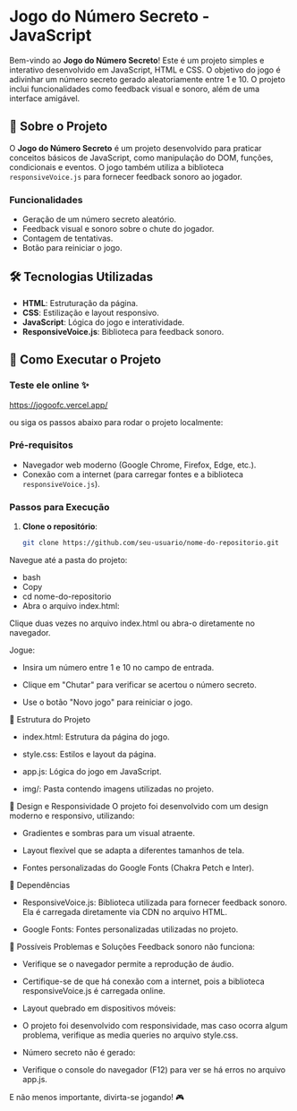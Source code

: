 # Jogo do Número Secreto - JavaScript

Bem-vindo ao **Jogo do Número Secreto**! Este é um projeto simples e interativo desenvolvido em JavaScript, HTML e CSS. O objetivo do jogo é adivinhar um número secreto gerado aleatoriamente entre 1 e 10. O projeto inclui funcionalidades como feedback visual e sonoro, além de uma interface amigável.

## 🎯 Sobre o Projeto

O **Jogo do Número Secreto** é um projeto desenvolvido para praticar conceitos básicos de JavaScript, como manipulação do DOM, funções, condicionais e eventos. O jogo também utiliza a biblioteca `responsiveVoice.js` para fornecer feedback sonoro ao jogador.

### Funcionalidades

- Geração de um número secreto aleatório.
- Feedback visual e sonoro sobre o chute do jogador.
- Contagem de tentativas.
- Botão para reiniciar o jogo.

## 🛠️ Tecnologias Utilizadas

- **HTML**: Estruturação da página.
- **CSS**: Estilização e layout responsivo.
- **JavaScript**: Lógica do jogo e interatividade.
- **ResponsiveVoice.js**: Biblioteca para feedback sonoro.

## 🚀 Como Executar o Projeto

<h3> Teste ele online ✨ </h3>

https://jogoofc.vercel.app/

ou siga os passos abaixo para rodar o projeto localmente:

### Pré-requisitos

- Navegador web moderno (Google Chrome, Firefox, Edge, etc.).
- Conexão com a internet (para carregar fontes e a biblioteca `responsiveVoice.js`).

### Passos para Execução

1. **Clone o repositório**:
   ```bash
   git clone https://github.com/seu-usuario/nome-do-repositorio.git
Navegue até a pasta do projeto:

- bash
- Copy
- cd nome-do-repositorio
- Abra o arquivo index.html:

Clique duas vezes no arquivo index.html ou abra-o diretamente no navegador.

Jogue:

- Insira um número entre 1 e 10 no campo de entrada.

- Clique em "Chutar" para verificar se acertou o número secreto.

- Use o botão "Novo jogo" para reiniciar o jogo.

📂 Estrutura do Projeto
- index.html: Estrutura da página do jogo.

- style.css: Estilos e layout da página.

- app.js: Lógica do jogo em JavaScript.

- img/: Pasta contendo imagens utilizadas no projeto.

🎨 Design e Responsividade
O projeto foi desenvolvido com um design moderno e responsivo, utilizando:

- Gradientes e sombras para um visual atraente.

- Layout flexível que se adapta a diferentes tamanhos de tela.

- Fontes personalizadas do Google Fonts (Chakra Petch e Inter).

📌 Dependências
- ResponsiveVoice.js: Biblioteca utilizada para fornecer feedback sonoro. Ela é carregada diretamente via CDN no arquivo HTML.

- Google Fonts: Fontes personalizadas utilizadas no projeto.

🐛 Possíveis Problemas e Soluções
Feedback sonoro não funciona:

- Verifique se o navegador permite a reprodução de áudio.

- Certifique-se de que há conexão com a internet, pois a biblioteca responsiveVoice.js é carregada online.

- Layout quebrado em dispositivos móveis:

- O projeto foi desenvolvido com responsividade, mas caso ocorra algum problema, verifique as media queries no arquivo style.css.

- Número secreto não é gerado:

- Verifique o console do navegador (F12) para ver se há erros no arquivo app.js.

E não menos importante, divirta-se jogando! 🎮
